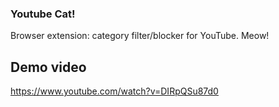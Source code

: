 ### Youtube Cat! 

Browser extension: category filter/blocker for YouTube. Meow!

## Demo video
https://www.youtube.com/watch?v=DIRpQSu87d0
